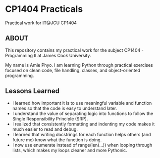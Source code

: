 # CP1404 Practicals

Practical work for IT@JCU CP1404

## ABOUT

This repository contains my practical work for the subject CP1404 - Programming II at James Cook University.

My name is Amie Phyo. I am learning Python through practical exercises focused on clean code, file handling, classes, and object-oriented programming.

## Lessons Learned

- I learned how important it is to use meaningful variable and function names so that the code is easy to understand later.
- I understand the value of separating logic into functions to follow the Single Responsibility Principle (SRP).
- I realized that consistently formatting and indenting my code makes it much easier to read and debug.
- I learned that writing docstrings for each function helps others (and future me) know what the function is doing.
- I now use enumerate instead of range(len(...)) when looping through lists, which makes my loops cleaner and more Pythonic.